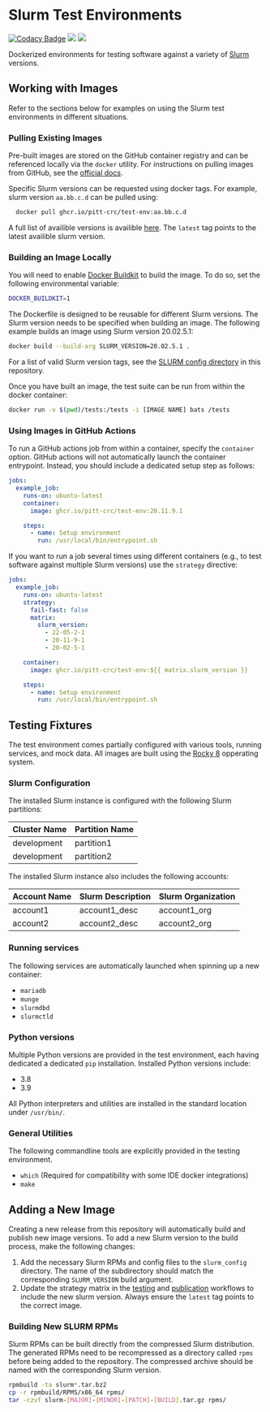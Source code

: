 # Slurm Test Environments

[![Codacy Badge](https://app.codacy.com/project/badge/Grade/86b83c73f89642dfad48f3a9ec1f0b66)](https://app.codacy.com/gh/pitt-crc/Slurm-Test-Environment/dashboard)
[![](https://github.com/pitt-crc/Slurm-Test-Environment/actions/workflows/DockerTest.yml/badge.svg)](https://github.com/pitt-crc/Slurm-Test-Environment/actions/workflows/DockerTest.yml)
[![](https://github.com/pitt-crc/Slurm-Test-Environment/actions/workflows/DockerPublish.yml/badge.svg)](https://github.com/pitt-crc/Slurm-Test-Environment/actions/workflows/DockerPublish.yml)

Dockerized environments for testing software against a variety of [Slurm](https://slurm.schedmd.com/overview.html) versions. 

## Working with Images

Refer to the sections below for examples on using the Slurm test environments in different situations.

### Pulling Existing Images

Pre-built images are stored on the GitHub container registry and can be referenced locally via the `docker` utility.
For instructions on pulling images from GitHub, see the [official docs](https://docs.github.com/en/packages/working-with-a-github-packages-registry/working-with-the-container-registry).

Specific Slurm versions can be requested using docker tags.
For example, slurm version `aa.bb.c.d` can be pulled using:

```bash
  docker pull ghcr.io/pitt-crc/test-env:aa.bb.c.d
```

A full list of availible versions is availible [here](https://github.com/pitt-crc/Slurm-Test-Environment/pkgs/container/test-env).
The `latest` tag points to the latest availible slurm version.

### Building an Image Locally

You will need to enable [Docker Buildkit](https://docs.docker.com/develop/develop-images/build_enhancements/) to build the image.
To do so, set the following environmental variable:

```bash
DOCKER_BUILDKIT=1
```

The Dockerfile is designed to be reusable for different Slurm versions.
The Slurm version needs to be specified when building an image.
The following example builds an image using Slurm version 20.02.5.1:

```bash
docker build --build-arg SLURM_VERSION=20.02.5.1 .
```

For a list of valid Slurm version tags, see the [SLURM config directory](https://github.com/pitt-crc/Slurm-Test-Environment/tree/latest/slurm_config) in this repository.

Once you have built an image, the test suite can be run from within the docker container:

```bash
docker run -v $(pwd)/tests:/tests -i [IMAGE NAME] bats /tests
```

### Using Images in GitHub Actions

To run a GitHub actions job from within a container, specify the `container` option.
GitHub actions will not automatically launch the container entrypoint.
Instead, you should include a dedicated setup step as follows:

```yaml
jobs:
  example_job:
    runs-on: ubuntu-latest
    container:
      image: ghcr.io/pitt-crc/test-env:20.11.9.1

    steps:
      - name: Setup environment
        run: /usr/local/bin/entrypoint.sh
```

If you want to run a job several times using different containers (e.g., to test software against multiple Slurm versions) use the `strategy` directive:

```yaml
jobs:
  example_job:
    runs-on: ubuntu-latest
    strategy:
      fail-fast: false
      matrix:
        slurm_version:
          - 22-05-2-1
          - 20-11-9-1
          - 20-02-5-1

    container:
      image: ghcr.io/pitt-crc/test-env:${{ matrix.slurm_version }}

    steps:
      - name: Setup environment
        run: /usr/local/bin/entrypoint.sh
```

## Testing Fixtures

The test environment comes partially configured with various tools, running services, and mock data.
All images are built using the [Rocky 8](https://hub.docker.com/_/rockylinux) opperating system.

### Slurm Configuration

The installed Slurm instance is configured with the following Slurm partitions:

| Cluster Name | Partition Name |
| ------------ | -------------- |
| development  | partition1     |
| development  | partition2     |

The installed Slurm instance also includes the following accounts:

| Account Name | Slurm Description | Slurm Organization |
| ------------ | ----------------- | ------------------ |
| account1     | account1_desc     | account1_org       |
| account2     | account2_desc     | account2_org       |

### Running services

The following services are automatically launched when spinning up a new container:

- `mariadb`
- `munge`
- `slurmdbd`
- `slurmctld`

### Python versions

Multiple Python versions are provided in the test environment, each having dedicated a dedicated `pip` installation.
Installed Python versions include:

- 3.8
- 3.9

All Python interpreters and utilities are installed in the standard location under `/usr/bin/`.

### General Utilities

The following commandline tools are explicitly provided in the testing environment.

- ``which`` (Required for compatibility with some IDE docker integrations)
- ``make``

## Adding a New Image

Creating a new release from this repository will automatically build and publish new image versions.
To add a new Slurm version to the build process, make the following changes:

1. Add the necessary Slurm RPMs and config files to the `slurm_config` directory.
   The name of the subdirectory should match the corresponding `SLURM_VERSION` build argument.
2. Update the strategy matrix in the
   [testing](https://github.com/pitt-crc/Slurm-Test-Environment/blob/latest/.github/workflows/DockerTest.yml)
   and [publication](https://github.com/pitt-crc/Slurm-Test-Environment/blob/latest/.github/workflows/DockerPublish.yml)
   workflows to include the new slurm version.
   Always ensure the `latest` tag points to the correct image.

### Building New SLURM RPMs

Slurm RPMs can be built directly from the compressed Slurm distribution.
The generated RPMs need to be recompressed as a directory called `rpms` before being added to the repository.
The compressed archive should be named with the corresponding Slurm version.

```bash
rpmbuild -ta slurm*.tar.bz2
cp -r rpmbuild/RPMS/x86_64 rpms/
tar -czvf slurm-[MAJOR]-[MINOR]-[PATCH]-[BUILD].tar.gz rpms/
```
